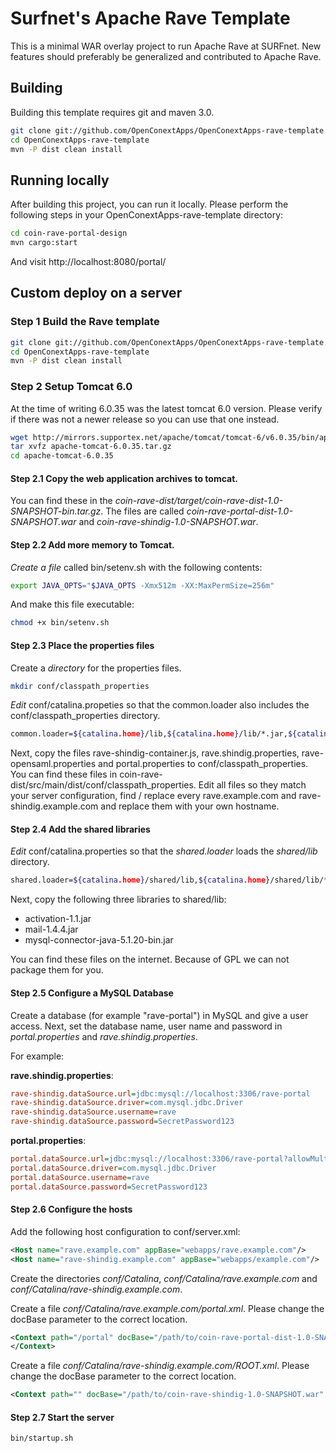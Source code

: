 # Surfnet's Apache Rave Template

This is a minimal WAR overlay project to run Apache Rave at SURFnet.
New features should preferably be generalized and contributed to Apache Rave.

## Building

Building this template requires git and maven 3.0.

```bash
git clone git://github.com/OpenConextApps/OpenConextApps-rave-template.git
cd OpenConextApps-rave-template
mvn -P dist clean install
```

## Running locally

After building this project, you can run it locally.
Please perform the following steps in your OpenConextApps-rave-template directory:

```bash
cd coin-rave-portal-design
mvn cargo:start
```

And visit http://localhost:8080/portal/

## Custom deploy on a server

### Step 1 Build the Rave template

```bash
git clone git://github.com/OpenConextApps/OpenConextApps-rave-template.git
cd OpenConextApps-rave-template
mvn -P dist clean install
```

### Step 2 Setup Tomcat 6.0

At the time of writing 6.0.35 was the latest tomcat 6.0 version.
Please verify if there was not a newer release so you can use that one instead.

```bash
wget http://mirrors.supportex.net/apache/tomcat/tomcat-6/v6.0.35/bin/apache-tomcat-6.0.35.tar.gz
tar xvfz apache-tomcat-6.0.35.tar.gz
cd apache-tomcat-6.0.35
```

#### Step 2.1 Copy the web application archives to tomcat.

You can find these in the *coin-rave-dist/target/coin-rave-dist-1.0-SNAPSHOT-bin.tar.gz*.
The files are called *coin-rave-portal-dist-1.0-SNAPSHOT.war* and *coin-rave-shindig-1.0-SNAPSHOT.war*.

#### Step 2.2 Add more memory to Tomcat.

*Create a file* called bin/setenv.sh with the following contents:

```bash
export JAVA_OPTS="$JAVA_OPTS -Xmx512m -XX:MaxPermSize=256m"
```

And make this file executable:

```bash
chmod +x bin/setenv.sh
```

#### Step 2.3 Place the properties files

Create a *directory* for the properties files.

```bash
mkdir conf/classpath_properties
```

*Edit* conf/catalina.propeties so that the common.loader also includes the conf/classpath_properties directory.

```bash
common.loader=${catalina.home}/lib,${catalina.home}/lib/*.jar,${catalina.home}/conf/classpath_properties
```

Next, copy the files rave-shindig-container.js, rave.shindig.properties, rave-opensaml.properties and portal.properties to conf/classpath_properties.
You can find these files in coin-rave-dist/src/main/dist/conf/classpath_properties.
Edit all files so they match your server configuration, find / replace every rave.example.com and rave-shindig.example.com and replace them with your own hostname.

#### Step 2.4 Add the shared libraries

*Edit* conf/catalina.properties so that the *shared.loader* loads the *shared/lib* directory.

```bash
shared.loader=${catalina.home}/shared/lib,${catalina.home}/shared/lib/*.jar
```

Next, copy the following three libraries to shared/lib:

* activation-1.1.jar
* mail-1.4.4.jar
* mysql-connector-java-5.1.20-bin.jar

You can find these files on the internet. Because of GPL we can not package them for you.

#### Step 2.5 Configure a MySQL Database

Create a database (for example "rave-portal") in MySQL and give a user access.
Next, set the database name, user name and password in *portal.properties* and *rave.shindig.properties*.

For example:

**rave.shindig.properties**:
```ini
rave-shindig.dataSource.url=jdbc:mysql://localhost:3306/rave-portal
rave-shindig.dataSource.driver=com.mysql.jdbc.Driver
rave-shindig.dataSource.username=rave
rave-shindig.dataSource.password=SecretPassword123
```

**portal.properties**:
```ini
portal.dataSource.url=jdbc:mysql://localhost:3306/rave-portal?allowMultiQueries=true
portal.dataSource.driver=com.mysql.jdbc.Driver
portal.dataSource.username=rave
portal.dataSource.password=SecretPassword123
```

#### Step 2.6 Configure the hosts

Add the following host configuration to conf/server.xml:

```xml
<Host name="rave.example.com" appBase="webapps/rave.example.com"/>
<Host name="rave-shindig.example.com" appBase="webapps/example.com"/>
```

Create the directories *conf/Catalina*, *conf/Catalina/rave.example.com* and *conf/Catalina/rave-shindig.example.com*.

Create a file *conf/Catalina/rave.example.com/portal.xml*.
Please change the docBase parameter to the correct location.

```xml
<Context path="/portal" docBase="/path/to/coin-rave-portal-dist-1.0-SNAPSHOT.war" debug="0">
</Context>
```

Create a file *conf/Catalina/rave-shindig.example.com/ROOT.xml*.
Please change the docBase parameter to the correct location.

```xml
<Context path="" docBase="/path/to/coin-rave-shindig-1.0-SNAPSHOT.war" debug="0"></Context>
```

#### Step 2.7 Start the server

```bash
bin/startup.sh
```





